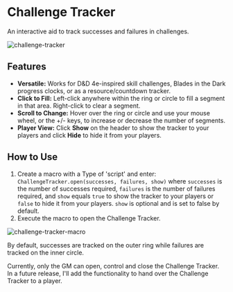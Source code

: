 # Challenge Tracker
An interactive aid to track successes and failures in challenges.  

![challenge-tracker](https://user-images.githubusercontent.com/105953297/174140157-bf62a535-9f9e-47eb-96b2-f659437915c6.png)

## Features
- **Versatile:** Works for D&D 4e-inspired skill challenges, Blades in the Dark progress clocks, or as a resource/countdown tracker.
- **Click to Fill:** Left-click anywhere within the ring or circle to fill a segment in that area. Right-click  to clear a segment.
- **Scroll to Change:** Hover over the ring or circle and use your mouse wheel, or the +/- keys, to increase or decrease the number of segments.
- **Player View:** Click **Show** on the header to show the tracker to your players and click **Hide** to hide it from your players.

## How to Use
1. Create a macro with a Type of 'script' and enter: `ChallengeTracker.open(successes, failures, show)` where `successes` is the number of successes required, `failures` is the number of failures required, and `show` equals `true` to show the tracker to your players or `false` to hide it from your players. `show` is optional and is set to false by default.
2. Execute the macro to open the Challenge Tracker.

![challenge-tracker-macro](https://user-images.githubusercontent.com/105953297/174140132-14ec2b29-a894-4bf8-b929-63cccd0a6e9b.png)

By default, successes are tracked on the outer ring while failures are tracked on the inner circle.

Currently, only the GM can open, control and close the Challenge Tracker. In a future release, I'll add the functionality to hand over the Challenge Tracker to a player.